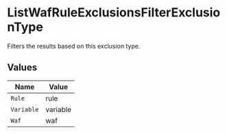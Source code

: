 # ListWafRuleExclusionsFilterExclusionType

Filters the results based on this exclusion type.


## Values

| Name       | Value      |
| ---------- | ---------- |
| `Rule`     | rule       |
| `Variable` | variable   |
| `Waf`      | waf        |